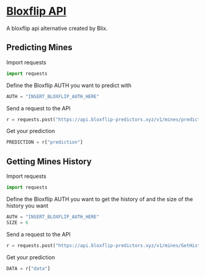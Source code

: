 # [Bloxflip API](https://api.bloxflip-predictors.xyz/)
A bloxflip api alternative created by Blix.

## Predicting Mines

Import requests
```python
import requests
```

Define the Bloxflip AUTH you want to predict with

```python
AUTH = "INSERT_BLOXFLIP_AUTH_HERE"
```

Send a request to the API

```python
r = requests.post("https://api.bloxflip-predictors.xyz/v1/mines/predict", json={"auth": AUTH}).json
```

Get your prediction

```python
PREDICTION = r["prediction"]
```

## Getting Mines History

Import requests
```python
import requests
```

Define the Bloxflip AUTH you want to get the history of and the size of the history you want

```python
AUTH = "INSERT_BLOXFLIP_AUTH_HERE"
SIZE = 6
```

Send a request to the API

```python
r = requests.post("https://api.bloxflip-predictors.xyz/v1/mines/GetHistory", json={"auth": AUTH, "size": SIZE}).json
```

Get your prediction

```python
DATA = r["data"]
```




